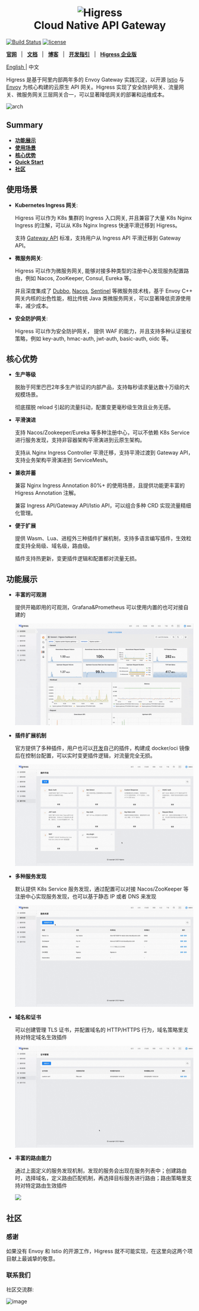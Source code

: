 <h1 align="center">
    <img src="https://img.alicdn.com/imgextra/i2/O1CN01NwxLDd20nxfGBjxmZ_!!6000000006895-2-tps-960-290.png" alt="Higress" width="240" height="72.5">
  <br>
  Cloud Native API Gateway
</h1>

[![Build Status](https://github.com/alibaba/higress/actions/workflows/build-and-test.yaml/badge.svg?branch=main)](https://github.com/alibaba/higress/actions)
[![license](https://img.shields.io/github/license/alibaba/higress.svg)](https://www.apache.org/licenses/LICENSE-2.0.html)

[**官网**](https://higress.io/) &nbsp; |
&nbsp; [**文档**](https://higress.io/zh-cn/docs/overview/what-is-higress) &nbsp; |
&nbsp; [**博客**](https://higress.io/zh-cn/blog) &nbsp; |
&nbsp; [**开发指引**](https://higress.io/zh-cn/docs/developers/developers_dev) &nbsp; |
&nbsp; [**Higress 企业版**](https://www.aliyun.com/product/aliware/mse?spm=higress-website.topbar.0.0.0) &nbsp;


<p>
   <a href="README_EN.md"> English <a/> | 中文
</p>


Higress 是基于阿里内部两年多的 Envoy Gateway 实践沉淀，以开源 [Istio](https://github.com/istio/istio) 与 [Envoy](https://github.com/envoyproxy/envoy) 为核心构建的云原生 API 网关。Higress 实现了安全防护网关、流量网关、微服务网关三层网关合一，可以显著降低网关的部署和运维成本。

![arch](https://img.alicdn.com/imgextra/i1/O1CN01iO9ph825juHbOIg75_!!6000000007563-2-tps-2483-2024.png)

## Summary
    
- [**功能展示**](#功能展示)
- [**使用场景**](#使用场景)
- [**核心优势**](#核心优势)
- [**Quick Start**](https://higress.io/zh-cn/docs/user/quickstart)
- [**社区**](#社区)


## 使用场景

- **Kubernetes Ingress 网关**:

  Higress 可以作为 K8s 集群的 Ingress 入口网关, 并且兼容了大量 K8s Nginx Ingress 的注解，可以从 K8s Nginx Ingress 快速平滑迁移到 Higress。
  
  支持 [Gateway API](https://gateway-api.sigs.k8s.io/) 标准，支持用户从 Ingress API 平滑迁移到 Gateway API。
  
- **微服务网关**:

  Higress 可以作为微服务网关, 能够对接多种类型的注册中心发现服务配置路由，例如 Nacos, ZooKeeper, Consul, Eureka 等。
  
  并且深度集成了 [Dubbo](https://github.com/apache/dubbo), [Nacos](https://github.com/alibaba/nacos), [Sentinel](https://github.com/alibaba/Sentinel) 等微服务技术栈，基于 Envoy C++ 网关内核的出色性能，相比传统 Java 类微服务网关，可以显著降低资源使用率，减少成本。
  
- **安全防护网关**:

  Higress 可以作为安全防护网关， 提供 WAF 的能力，并且支持多种认证鉴权策略，例如 key-auth, hmac-auth, jwt-auth, basic-auth, oidc 等。  

## 核心优势

- **生产等级**

  脱胎于阿里巴巴2年多生产验证的内部产品，支持每秒请求量达数十万级的大规模场景。

  彻底摆脱 reload 引起的流量抖动，配置变更毫秒级生效且业务无感。
  
- **平滑演进**

  支持 Nacos/Zookeeper/Eureka 等多种注册中心，可以不依赖 K8s Service 进行服务发现，支持非容器架构平滑演进到云原生架构。

  支持从 Nginx Ingress Controller 平滑迁移，支持平滑过渡到 Gateway API，支持业务架构平滑演进到 ServiceMesh。

- **兼收并蓄**
  
  兼容 Nginx Ingress Annotation 80%+ 的使用场景，且提供功能更丰富的 Higress Annotation 注解。
  
  兼容 Ingress API/Gateway API/Istio API，可以组合多种 CRD 实现流量精细化管理。
  
- **便于扩展**
  
  提供 Wasm、Lua、进程外三种插件扩展机制，支持多语言编写插件，生效粒度支持全局级、域名级，路由级。

  插件支持热更新，变更插件逻辑和配置都对流量无损。

## 功能展示
    
- **丰富的可观测**

  提供开箱即用的可观测，Grafana&Prometheus 可以使用内置的也可对接自建的

  ![](./docs/images/monitor.gif)
    

- **插件扩展机制**

  官方提供了多种插件，用户也可以[开发](./plugins/wasm-go)自己的插件，构建成 docker/oci 镜像后在控制台配置，可以实时变更插件逻辑，对流量完全无损。

  ![](./docs/images/plugin.gif)


- **多种服务发现**

  默认提供 K8s Service 服务发现，通过配置可以对接 Nacos/ZooKeeper 等注册中心实现服务发现，也可以基于静态 IP 或者 DNS 来发现

  ![](./docs/images/service-source.gif)
    

- **域名和证书**

  可以创建管理 TLS 证书，并配置域名的 HTTP/HTTPS 行为，域名策略里支持对特定域名生效插件

  ![](./docs/images/domain.gif)


- **丰富的路由能力**

  通过上面定义的服务发现机制，发现的服务会出现在服务列表中；创建路由时，选择域名，定义路由匹配机制，再选择目标服务进行路由；路由策略里支持对特定路由生效插件

  ![](./docs/images/route-service.gif)


## 社区

### 感谢

如果没有 Envoy 和 Istio 的开源工作，Higress 就不可能实现，在这里向这两个项目献上最诚挚的敬意。

### 联系我们

社区交流群: 

![image](https://img.alicdn.com/imgextra/i2/O1CN01qPd7Ix1uZPVEsWjWp_!!6000000006051-0-tps-720-405.jpg)

